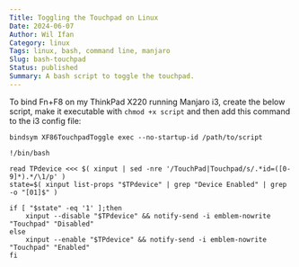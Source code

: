 ```yaml
---
Title: Toggling the Touchpad on Linux
Date: 2024-06-07
Author: Wil Ifan
Category: linux
Tags: linux, bash, command line, manjaro
Slug: bash-touchpad
Status: published
Summary: A bash script to toggle the touchpad.
---
```


To bind Fn+F8 on my ThinkPad X220 running Manjaro i3, create the below script, make it executable  with `chmod +x script` and then add this command to the i3 config file:

```text
bindsym XF86TouchpadToggle exec --no-startup-id /path/to/script
```

```shell
!/bin/bash

read TPdevice <<< $( xinput | sed -nre '/TouchPad|Touchpad/s/.*id=([0-9]*).*/\1/p' )
state=$( xinput list-props "$TPdevice" | grep "Device Enabled" | grep -o "[01]$" )

if [ "$state" -eq '1' ];then
    xinput --disable "$TPdevice" && notify-send -i emblem-nowrite "Touchpad" "Disabled"
else
    xinput --enable "$TPdevice" && notify-send -i emblem-nowrite "Touchpad" "Enabled"
fi
```
